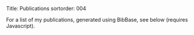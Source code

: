 Title: Publications
sortorder: 004

For a list of my publications, generated using BibBase, see below (requires Javascript).

<script src="https://bibbase.org/show?bib=https%3A%2F%2Fwintershammer.github.io%2Fbibs%2Fbiblio.bib&jsonp=1"></script> 